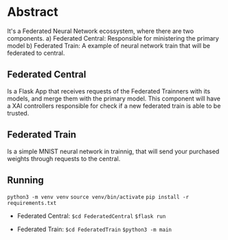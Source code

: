 # Abstract
It's a Federated Neural Network ecossystem, where there are two components.
a) Federated Central: Responsible for ministering the primary model
b) Federated Train: A example of neural network train that will be federated to central.

## Federated Central
Is a Flask App that receives requests of the Federated Trainners with its models, and merge them with the primary model.
This component will have a XAI controllers responsible for check if a new federated train is able to be trusted.

## Federated Train
Is a simple MNIST neural network in trainnig, that will send your purchased weights through requests to the central.

## Running
```python3 -m venv venv```
```source venv/bin/activate```
```pip install -r requirements.txt```

- Federated Central:
  ```$cd FederatedCentral```
  ```$flask run```

- Federated Train:
  ```$cd FederatedTrain```
  ```$python3 -m main```
